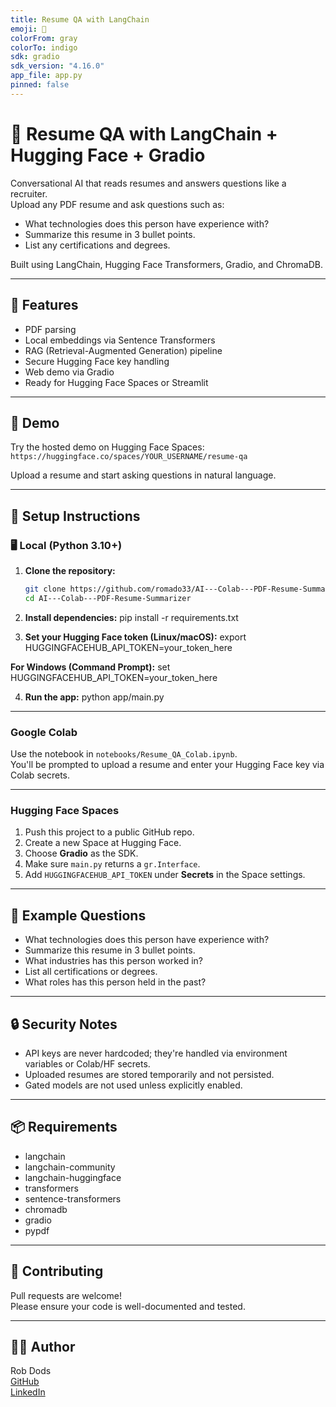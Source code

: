 ```yaml
---
title: Resume QA with LangChain
emoji: 📄
colorFrom: gray
colorTo: indigo
sdk: gradio
sdk_version: "4.16.0"
app_file: app.py
pinned: false
---
```


# 📄 Resume QA with LangChain + Hugging Face + Gradio


Conversational AI that reads resumes and answers questions like a recruiter.  
Upload any PDF resume and ask questions such as:

- What technologies does this person have experience with?
- Summarize this resume in 3 bullet points.
- List any certifications and degrees.

Built using LangChain, Hugging Face Transformers, Gradio, and ChromaDB.

---

## 🚀 Features

- PDF parsing
- Local embeddings via Sentence Transformers
- RAG (Retrieval-Augmented Generation) pipeline
- Secure Hugging Face key handling
- Web demo via Gradio
- Ready for Hugging Face Spaces or Streamlit

---

## 🧠 Demo

Try the hosted demo on Hugging Face Spaces:  
`https://huggingface.co/spaces/YOUR_USERNAME/resume-qa`

Upload a resume and start asking questions in natural language.

---

## 🔧 Setup Instructions

### 🖥️ Local (Python 3.10+)

1. **Clone the repository:**

   ```bash
   git clone https://github.com/romado33/AI---Colab---PDF-Resume-Summarizer
   cd AI---Colab---PDF-Resume-Summarizer

2. **Install dependencies:**
pip install -r requirements.txt

3. **Set your Hugging Face token (Linux/macOS):**
export HUGGINGFACEHUB_API_TOKEN=your_token_here

**For Windows (Command Prompt):**
set HUGGINGFACEHUB_API_TOKEN=your_token_here

4. **Run the app:**
python app/main.py

---

### Google Colab

Use the notebook in `notebooks/Resume_QA_Colab.ipynb`.  
You'll be prompted to upload a resume and enter your Hugging Face key via Colab secrets.

---

### Hugging Face Spaces

1. Push this project to a public GitHub repo.
2. Create a new Space at Hugging Face.
3. Choose **Gradio** as the SDK.
4. Make sure `main.py` returns a `gr.Interface`.
5. Add `HUGGINGFACEHUB_API_TOKEN` under **Secrets** in the Space settings.

---

## 🌟 Example Questions

- What technologies does this person have experience with?
- Summarize this resume in 3 bullet points.
- What industries has this person worked in?
- List all certifications or degrees.
- What roles has this person held in the past?

---

## 🔒 Security Notes

- API keys are never hardcoded; they're handled via environment variables or Colab/HF secrets.
- Uploaded resumes are stored temporarily and not persisted.
- Gated models are not used unless explicitly enabled.

---

## 📦 Requirements

- langchain  
- langchain-community  
- langchain-huggingface  
- transformers  
- sentence-transformers  
- chromadb  
- gradio  
- pypdf

---

## 🤝 Contributing

Pull requests are welcome!  
Please ensure your code is well-documented and tested.

---

## 👨‍💻 Author

Rob Dods  
[GitHub](https://github.com/romado33)  
[LinkedIn](https://linkedin.com/in/rob-dods)
